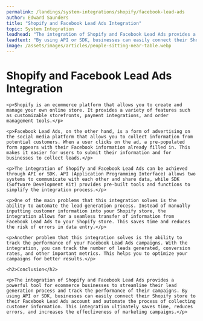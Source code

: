 ```yaml
---
permalink: /landings/system-integrations/shopify/facebook-lead-ads
author: Edward Saunders
title: "Shopify and Facebook Lead Ads Integration"
topic: System Integration
leadhead: "The integration of Shopify and Facebook Lead Ads provides a powerful tool for ecommerce businesses to streamline their lead generation process and track the performance of their campaigns"
leadtext: "By using API or SDK, businesses can easily connect their Shopify store to their Facebook Lead Ads account and automate the process of collecting customer information. This integration ultimately saves time, reduces errors, and increases the effectiveness of marketing campaigns."
image: /assets/images/articles/people-sitting-near-table.webp
---
```

<div class="arttext">	<h1>Shopify and Facebook Lead Ads Integration</h1>

	<p>Shopify is an ecommerce platform that allows you to create and manage your own online store. It provides a variety of features such as customizable storefronts, payment integrations, and order management tools.</p>

	<p>Facebook Lead Ads, on the other hand, is a form of advertising on the social media platform that allows you to collect information from potential customers. When a user clicks on the ad, a pre-populated form appears with their Facebook information already filled in. This makes it easier for users to submit their information and for businesses to collect leads.</p>

	<p>The integration of Shopify and Facebook Lead Ads can be achieved through API or SDK. API (Application Programming Interface) allows two systems to communicate with each other and share data, while SDK (Software Development Kit) provides pre-built tools and functions to simplify the integration process.</p>

	<p>One of the main problems that this integration solves is the ability to automate the lead generation process. Instead of manually inputting customer information into your Shopify store, the integration allows for a seamless transfer of information from Facebook Lead Ads to your Shopify store. This saves time and reduces the risk of errors in data entry.</p>

	<p>Another problem that this integration solves is the ability to track the performance of your Facebook Lead Ads campaigns. With the integration, you can track the number of leads generated, conversion rates, and other important metrics. This helps you to optimize your campaigns for better results.</p>

	<h2>Conclusion</h2>

	<p>The integration of Shopify and Facebook Lead Ads provides a powerful tool for ecommerce businesses to streamline their lead generation process and track the performance of their campaigns. By using API or SDK, businesses can easily connect their Shopify store to their Facebook Lead Ads account and automate the process of collecting customer information. This integration ultimately saves time, reduces errors, and increases the effectiveness of marketing campaigns.</p>

</div>